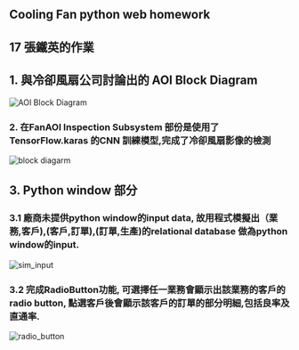 ## Cooling Fan python web homework
## 17 張鐵英的作業

## 1. 與冷卻風扇公司討論出的 AOI Block Diagram
![AOI Block Diagram](https://github.com/roberthsu2003/__2024_09_04_tvdi__/blob/main/%E5%AD%B8%E5%93%A1%E4%BD%9C%E6%A5%AD/%E5%86%B7%E5%8D%BB%E9%A2%A8%E6%89%87%E7%94%9F%E7%94%A2%E6%8C%87%E6%A8%99_%E5%BC%B5%E9%90%B5%E8%8B%B1_Web/img_proj/pythonweb.png)
### 2. 在FanAOI Inspection Subsystem 部份是使用了TensorFlow.karas 的CNN 訓練模型,完成了冷卻風扇影像的檢測
![block diagarm](https://github.com/roberthsu2003/__2024_09_04_tvdi__/blob/main/%E5%AD%B8%E5%93%A1%E4%BD%9C%E6%A5%AD/%E5%86%B7%E5%8D%BB%E9%A2%A8%E6%89%87%E7%94%9F%E7%94%A2%E6%8C%87%E6%A8%99_%E5%BC%B5%E9%90%B5%E8%8B%B1_Web/img_proj/CNN_DM.png)
## 3. Python window 部分
### 3.1 廠商未提供python window的input data, 故用程式模擬出（業務,客戶),(客戶,訂單),(訂單,生產)的relational database 做為python window的input.
![sim_input](https://github.com/Austin-Chang-zz/__2024_09_04_tvdi__fork/blob/main/%E5%AD%B8%E5%93%A1%E4%BD%9C%E6%A5%AD/%E5%86%B7%E5%8D%BB%E9%A2%A8%E6%89%87%E7%94%9F%E7%94%A2%E6%8C%87%E6%A8%99_%E5%BC%B5%E9%90%B5%E8%8B%B1/img_proj/sim_input.png)
### 3.2 完成RadioButton功能, 可選擇任一業務會顯示出該業務的客戶的radio button, 點選客戶後會顯示該客戶的訂單的部分明細,包括良率及直通率.
![radio_button](https://github.com/Austin-Chang-zz/__2024_09_04_tvdi__fork/blob/main/%E5%AD%B8%E5%93%A1%E4%BD%9C%E6%A5%AD/%E5%86%B7%E5%8D%BB%E9%A2%A8%E6%89%87%E7%94%9F%E7%94%A2%E6%8C%87%E6%A8%99_%E5%BC%B5%E9%90%B5%E8%8B%B1/img_proj/RadioButton.png)

